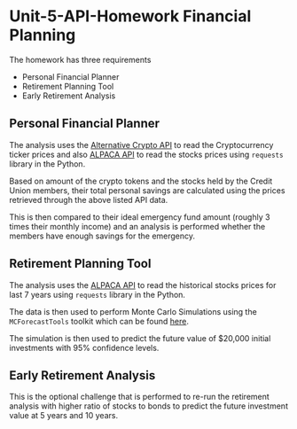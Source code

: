 # Unit-5-API-Homework Financial Planning
The homework has three requirements
- Personal Financial Planner
- Retirement Planning Tool
- Early Retirement Analysis

## Personal Financial Planner

The analysis uses the [Alternative Crypto API](https://alternative.me/crypto/api/) to read the Cryptocurrency ticker prices and also [ALPACA API](https://alpaca.markets/) to read the stocks prices using `requests` library in the Python.

Based on amount of the crypto tokens and the stocks held by the Credit Union members, their total personal savings are calculated using the prices retrieved through the above listed API data.

This is then compared to their ideal emergency fund amount (roughly 3 times their monthly income) and an analysis is performed whether the members have enough savings for the emergency.

## Retirement Planning Tool

The analysis uses the [ALPACA API](https://alpaca.markets/) to read the historical stocks prices for last 7 years using `requests` library in the Python.

The data is then used to perform Monte Carlo Simulations using the `MCForecastTools` toolkit which can be found [here](Resources/MCForecastTools.py).

The simulation is then used to predict the future value of $20,000 initial investments with 95% confidence levels.

## Early Retirement Analysis

This is the optional challenge that is performed to re-run the retirement analysis with higher ratio of stocks to bonds to predict the future investment value at 5 years and 10 years.



